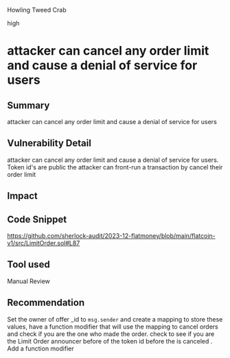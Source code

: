 Howling Tweed Crab

high

# attacker can cancel any  order limit and cause a denial of service for users

## Summary
attacker can cancel any  order limit and cause a denial of service for users

## Vulnerability Detail
attacker can cancel any  order limit and cause a denial of service for users. Token id's are public the attacker can front-run a transaction by cancel their order limit
## Impact

## Code Snippet
https://github.com/sherlock-audit/2023-12-flatmoney/blob/main/flatcoin-v1/src/LimitOrder.sol#L87
## Tool used

Manual Review

## Recommendation
Set the owner of offer _id to `msg.sender` and create a mapping to store these values,
have a function modifier that will use the mapping to cancel orders and check if you are the one who made the order.
check to see if you are the Limit Order announcer before of the token id before the  is canceled . Add a function modifier  